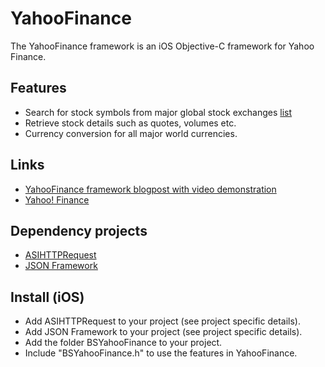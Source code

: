 # YahooFinance

The YahooFinance framework is an iOS Objective-C framework for Yahoo Finance.

## Features

- Search for stock symbols from major global stock exchanges [list](http://finance.yahoo.com/exchanges)
- Retrieve stock details such as quotes, volumes etc.
- Currency conversion for all major world currencies.

## Links

- [YahooFinance framework blogpost with video demonstration](http://blog.sallarp.com/yahoo-finance-api-for-ios/)
- [Yahoo! Finance](http://finance.yahoo.com)

## Dependency projects

- [ASIHTTPRequest](https://github.com/pokeb/asi-http-request)
- [JSON Framework](https://github.com/stig/json-framework)

## Install (iOS)

- Add ASIHTTPRequest to your project (see project specific details).
- Add JSON Framework to your project (see project specific details).
- Add the folder BSYahooFinance to your project.
- Include "BSYahooFinance.h" to use the features in YahooFinance.
